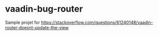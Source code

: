 # vaadin-bug-router

Sample projet for https://stackoverflow.com/questions/61240148/vaadin-router-doesnt-update-the-view
